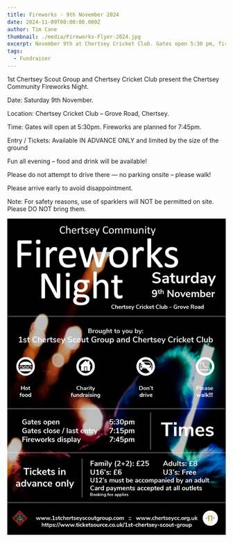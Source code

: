 ```yaml
---
title: Fireworks - 9th November 2024
date: 2024-11-09T00:00:00.000Z
author: Tim Cane
thumbnail: ./media/Fireworks-Flyer-2024.jpg
excerpt: November 9th at Chertsey Cricket Club. Gates open 5:30 pm, fireworks at 7:45 pm.
tags:
  - Fundraiser
---
```


1st Chertsey Scout Group and Chertsey Cricket Club present the Chertsey Community Fireworks Night.

Date: Saturday 9th November.

Location: Chertsey Cricket Club – Grove Road, Chertsey.

Time: Gates will open at 5:30pm. Fireworks are planned for 7:45pm.

Entry / Tickets: Available IN ADVANCE ONLY and limited by the size of the ground

Fun all evening – food and drink will be available!

Please do not attempt to drive there — no parking onsite – please walk!

Please arrive early to avoid disappointment.

Note: For safety reasons, use of sparklers will NOT be permitted on site. Please DO NOT bring them.

![fireworks flyer](./media/Fireworks-Flyer-2024.jpg)